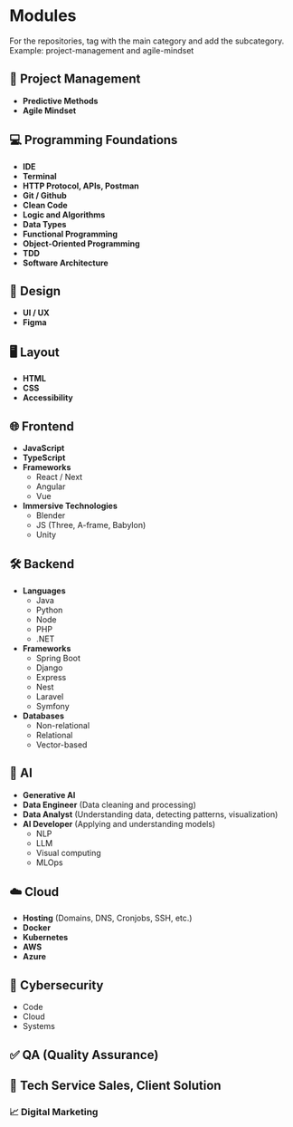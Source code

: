 # Modules

For the repositories, tag with the main category and add the subcategory. Example: project-management and agile-mindset

## 📂 Project Management
   - **Predictive Methods**
   - **Agile Mindset**

## 💻 Programming Foundations
   - **IDE**
   - **Terminal**
   - **HTTP Protocol, APIs, Postman**
   - **Git / Github**
   - **Clean Code**
   - **Logic and Algorithms**
   - **Data Types**
   - **Functional Programming**
   - **Object-Oriented Programming**
   - **TDD**
   - **Software Architecture**

## 🎨 Design
   - **UI / UX**
   - **Figma**

## 🖥️ Layout
   - **HTML**
   - **CSS**
   - **Accessibility**

## 🌐 Frontend
   - **JavaScript**
   - **TypeScript**
   - **Frameworks**
     - React / Next
     - Angular
     - Vue
   - **Immersive Technologies**
     - Blender
     - JS (Three, A-frame, Babylon)
     - Unity

## 🛠️ Backend
   - **Languages**
     - Java
     - Python
     - Node
     - PHP
     - .NET
   - **Frameworks**
     - Spring Boot
     - Django
     - Express
     - Nest
     - Laravel
     - Symfony
   - **Databases**
     - Non-relational
     - Relational
     - Vector-based

## 🤖 AI
   - **Generative AI**
   - **Data Engineer** (Data cleaning and processing)
   - **Data Analyst** (Understanding data, detecting patterns, visualization)
   - **AI Developer** (Applying and understanding models)
     - NLP
     - LLM
     - Visual computing
     - MLOps

## ☁️ Cloud
   - **Hosting** (Domains, DNS, Cronjobs, SSH, etc.)
   - **Docker**
   - **Kubernetes**
   - **AWS**
   - **Azure**

## 🔐 Cybersecurity
   - Code
   - Cloud
   - Systems

## ✅ QA (Quality Assurance)

## 💼 Tech Service Sales, Client Solution

### 📈 Digital Marketing
